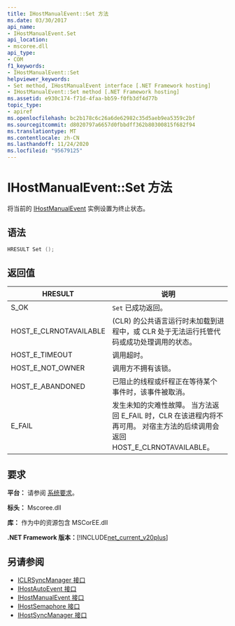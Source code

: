 ```yaml
---
title: IHostManualEvent::Set 方法
ms.date: 03/30/2017
api_name:
- IHostManualEvent.Set
api_location:
- mscoree.dll
api_type:
- COM
f1_keywords:
- IHostManualEvent::Set
helpviewer_keywords:
- Set method, IHostManualEvent interface [.NET Framework hosting]
- IHostManualEvent::Set method [.NET Framework hosting]
ms.assetid: e930c174-f71d-4faa-bb59-f0fb3df4d77b
topic_type:
- apiref
ms.openlocfilehash: bc2b178c6c26a6de62982c35d5aeb9ea5359c2bf
ms.sourcegitcommit: d8020797a6657d0fbbdff362b80300815f682f94
ms.translationtype: MT
ms.contentlocale: zh-CN
ms.lasthandoff: 11/24/2020
ms.locfileid: "95679125"
---
```

# <a name="ihostmanualeventset-method"></a>IHostManualEvent::Set 方法

将当前的 [IHostManualEvent](ihostmanualevent-interface.md) 实例设置为终止状态。  
  
## <a name="syntax"></a>语法  
  
```cpp  
HRESULT Set ();  
```  
  
## <a name="return-value"></a>返回值  
  
|HRESULT|说明|  
|-------------|-----------------|  
|S_OK|`Set` 已成功返回。|  
|HOST_E_CLRNOTAVAILABLE| (CLR) 的公共语言运行时未加载到进程中，或 CLR 处于无法运行托管代码或成功处理调用的状态。|  
|HOST_E_TIMEOUT|调用超时。|  
|HOST_E_NOT_OWNER|调用方不拥有该锁。|  
|HOST_E_ABANDONED|已阻止的线程或纤程正在等待某个事件时，该事件被取消。|  
|E_FAIL|发生未知的灾难性故障。 当方法返回 E_FAIL 时，CLR 在该进程内将不再可用。 对宿主方法的后续调用会返回 HOST_E_CLRNOTAVAILABLE。|  
  
## <a name="requirements"></a>要求  

 **平台：** 请参阅 [系统要求](../../get-started/system-requirements.md)。  
  
 **标头：** Mscoree.dll  
  
 **库：** 作为中的资源包含 MSCorEE.dll  
  
 **.NET Framework 版本：**[!INCLUDE[net_current_v20plus](../../../../includes/net-current-v20plus-md.md)]  
  
## <a name="see-also"></a>另请参阅

- [ICLRSyncManager 接口](iclrsyncmanager-interface.md)
- [IHostAutoEvent 接口](ihostautoevent-interface.md)
- [IHostManualEvent 接口](ihostmanualevent-interface.md)
- [IHostSemaphore 接口](ihostsemaphore-interface.md)
- [IHostSyncManager 接口](ihostsyncmanager-interface.md)
